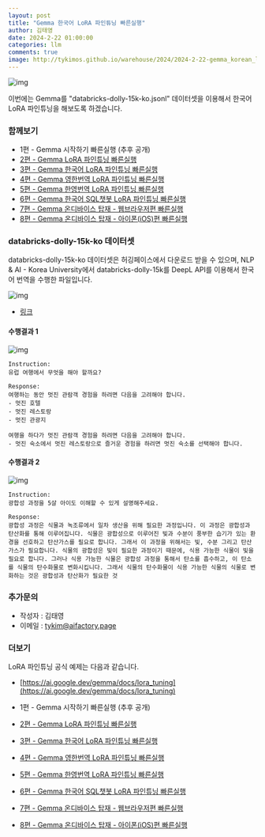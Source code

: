 ```yaml
---
layout: post
title: "Gemma 한국어 LoRA 파인튜닝 빠른실행"
author: 김태영
date: 2024-2-22 01:00:00
categories: llm
comments: true
image: http://tykimos.github.io/warehouse/2024/2024-2-22-gemma_korean_lora_fine_tuning_fast_execute_title_3.png
---
```

  
![img](http://tykimos.github.io/warehouse/2024/2024-2-22-gemma_korean_lora_fine_tuning_fast_execute_title_3.png)

이번에는 Gemma를 "databricks-dolly-15k-ko.jsonl" 데이터셋을 이용해서 한국어 LoRA 파인튜닝을 해보도록 하겠습니다.

### 함께보기

* 1편 - Gemma 시작하기 빠른실행 (추후 공개)
* [2편 - Gemma LoRA 파인튜닝 빠른실행](https://tykimos.github.io/2024/02/22/gemma_lora_fine_tuning_fast_execute/)
* [3편 - Gemma 한국어 LoRA 파인튜닝 빠른실행](https://tykimos.github.io/2024/02/22/gemma_korean_lora_fine_tuning_fast_execute/)
* [4편 - Gemma 영한번역 LoRA 파인튜닝 빠른실행](https://tykimos.github.io/2024/02/22/gemma_en2ko_lora_fine_tuning_fast_execute/)
* [5편 - Gemma 한영번역 LoRA 파인튜닝 빠른실행](https://tykimos.github.io/2024/02/22/gemma_ko2en_lora_fine_tuning_fast_execute/)
* [6편 - Gemma 한국어 SQL챗봇 LoRA 파인튜닝 빠른실행](https://tykimos.github.io/2024/02/23/gemma_ko2sql_lora_fine_tuning_fast_execute/)
* [7편 - Gemma 온디바이스 탑재 - 웹브라우저편 빠른실행](https://tykimos.github.io/2024/04/02/gemma_ondevice_webbrowser_fast_execute/)
* [8편 - Gemma 온디바이스 탑재 - 아이폰(iOS)편 빠른실행](https://tykimos.github.io/2024/04/05/local_llm_installed_on_my_iphone_gemma_2b/)

### databricks-dolly-15k-ko 데이터셋

databricks-dolly-15k-ko 데이터셋은 허깅페이스에서 다운로드 받을 수 있으며, NLP & AI - Korea University에서 databricks-dolly-15k를 DeepL API를 이용해서 한국어 번역을 수행한 파일입니다.

![img](http://tykimos.github.io/warehouse/2024/2024-2-22-gemma_korean_lora_fine_tuning_fast_execute_1.png)

* [링크](https://huggingface.co/datasets/nlpai-lab/databricks-dolly-15k-ko)

#### 수행결과 1

![img](http://tykimos.github.io/warehouse/2024/2024-2-22-gemma_korean_lora_fine_tuning_fast_execute_2.png)

```
Instruction:
유럽 여행에서 무엇을 해야 할까요?

Response:
여행하는 동안 멋진 관람객 경험을 하려면 다음을 고려해야 합니다.
- 멋진 호텔
- 멋진 레스토랑
- 멋진 관광지

여행을 하다가 멋진 관람객 경험을 하려면 다음을 고려해야 합니다.
- 멋진 숙소에서 멋진 레스토랑으로 즐거운 경험을 하려면 멋진 숙소를 선택해야 합니다.
```

#### 수행결과 2

![img](http://tykimos.github.io/warehouse/2024/2024-2-22-gemma_korean_lora_fine_tuning_fast_execute_3.png)

```
Instruction:
광합성 과정을 5살 아이도 이해할 수 있게 설명해주세요.

Response:
광합성 과정은 식물과 녹조류에서 일차 생산을 위해 필요한 과정입니다. 이 과정은 광합성과 탄산화를 통해 이루어집니다. 식물은 광합성으로 이루어진 빛과 수분이 풍부한 습기가 있는 환경을 선호하고 탄산가스를 필요로 합니다. 그래서 이 과정을 위해서는 빛, 수분 그리고 탄산가스가 필요합니다. 식물의 광합성은 빛이 필요한 과정이기 때문에, 식용 가능한 식물이 빛을 필요로 합니다. 그러나 식용 가능한 식물은 광합성 과정을 통해서 탄소를 흡수하고, 이 탄소를 식물의 탄수화물로 변화시킵니다. 그래서 식물의 탄수화물이 식용 가능한 식물의 식물로 변화하는 것은 광합성과 탄산화가 필요한 것
```

### 추가문의

* 작성자 : 김태영
* 이메일 : tykim@aifactory.page

### 더보기

LoRA 파인튜닝 공식 예제는 다음과 같습니다.

* [https://ai.google.dev/gemma/docs/lora_tuning](https://ai.google.dev/gemma/docs/lora_tuning)

* 1편 - Gemma 시작하기 빠른실행 (추후 공개)
* [2편 - Gemma LoRA 파인튜닝 빠른실행](https://tykimos.github.io/2024/02/22/gemma_lora_fine_tuning_fast_execute/)
* [3편 - Gemma 한국어 LoRA 파인튜닝 빠른실행](https://tykimos.github.io/2024/02/22/gemma_korean_lora_fine_tuning_fast_execute/)
* [4편 - Gemma 영한번역 LoRA 파인튜닝 빠른실행](https://tykimos.github.io/2024/02/22/gemma_en2ko_lora_fine_tuning_fast_execute/)
* [5편 - Gemma 한영번역 LoRA 파인튜닝 빠른실행](https://tykimos.github.io/2024/02/22/gemma_ko2en_lora_fine_tuning_fast_execute/)
* [6편 - Gemma 한국어 SQL챗봇 LoRA 파인튜닝 빠른실행](https://tykimos.github.io/2024/02/23/gemma_ko2sql_lora_fine_tuning_fast_execute/)
* [7편 - Gemma 온디바이스 탑재 - 웹브라우저편 빠른실행](https://tykimos.github.io/2024/04/02/gemma_ondevice_webbrowser_fast_execute/)
* [8편 - Gemma 온디바이스 탑재 - 아이폰(iOS)편 빠른실행](https://tykimos.github.io/2024/04/05/local_llm_installed_on_my_iphone_gemma_2b/)